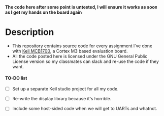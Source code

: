 **The code here after some point is untested, I will ensure it works as soon as I get my hands on the board again**  

# Description
* This repository contains source code for every assignment I've done with [Keil MCB1700](https://keil.com/arm/mcb1700), a Cortex M3 based evaluation board.
* All the code posted here is licensed under the GNU General Public License version so my classmates can slack and re-use the code if they want.

#### TO-DO list
- [ ] Set up a separate Keil studio project for all my code.
- [ ] Re-write the display library because it's horrible.
- [ ] Include some host-sided code when we will get to UARTs and whatnot.

